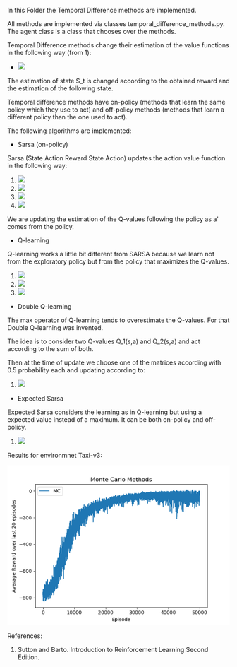 In this Folder the Temporal Difference methods are implemented.

All methods are implemented via classes temporal_difference_methods.py. The agent class is a class that chooses over the methods.

Temporal Difference methods change their estimation of the value functions in the following way (from 1):

- <img src="https://render.githubusercontent.com/render/math?math=V(S_t) \longleftarrow V(S_t) %2B \alpha[R_{t%2B1} %2B \gamma V(S_{t%2B1})]">


The estimation of state S_t is changed according to the obtained reward and the estimation of the following state.

Temporal difference methods have on-policy (methods that learn the same policy which they use to act) and off-policy methods (methods that learn a different policy than the one used to act).

The following algorithms are implemented:

+ Sarsa (on-policy)

Sarsa (State Action Reward State Action) updates the action value function in the following way:

1. <img src="https://render.githubusercontent.com/render/math?math=a \longleftarrow \pi(s)">

2. <img src="https://render.githubusercontent.com/render/math?math=r,s^' \longleftarrow env.step(a)">

3. <img src="https://render.githubusercontent.com/render/math?math=a^' \longleftarrow \pi(s^')">

4. <img src="https://render.githubusercontent.com/render/math?math=Q(s,a) \longleftarrow Q(S,A) %2B \alpha [r %2B \gamma Q(s^',a^') - Q(s,a)]">

We are updating the estimation of the Q-values following the policy as a' comes from the policy.

+ Q-learning

Q-learning works a little bit different from SARSA because we learn not from the exploratory policy but from the policy that maximizes the Q-values.

1. <img src="https://render.githubusercontent.com/render/math?math=a \longleftarrow \pi(s)">

2. <img src="https://render.githubusercontent.com/render/math?math=r,s^' \longleftarrow env.step(a)">

1. <img src="https://render.githubusercontent.com/render/math?math=Q(s,a) \longleftarrow Q(S,A) %2B \alpha [r %2B \gamma max_a Q(s^',a) - Q(s,a)]">


+ Double Q-learning

The max operator of Q-learning tends to overestimate the Q-values. For that Double Q-learning was invented.

The idea is to consider two Q-values Q_1(s,a) and Q_2(s,a) and act according to the sum of both.

Then at the time of update we choose one of the matrices according with 0.5 probability each and updating according to:

1. <img src="https://render.githubusercontent.com/render/math?math=Q_1(s,a) \longleftarrow Q_1(S,A) %2B \alpha [r %2B \gamma Q_2(s^', argmax_a Q_1(s^',a)) - Q_2(s,a)]">

+ Expected Sarsa

Expected Sarsa considers the learning as in Q-learning but using a expected value instead of a maximum. It can be both on-policy and off-policy.

1. <img src="https://render.githubusercontent.com/render/math?math=Q(s,a) \longleftarrow Q(S,A) %2B \alpha [r %2B \gamma \E_\pi [Q(s^', a)] - Q(s,a)]">

Results for environmnet Taxi-v3:

![TD](https://github.com/Tomeu7/Reinforcement-Learning-Think-Tank/blob/master/docs/Monte_Carlo.png)

References:

1. Sutton and Barto. Introduction to Reinforcement Learning Second Edition.
